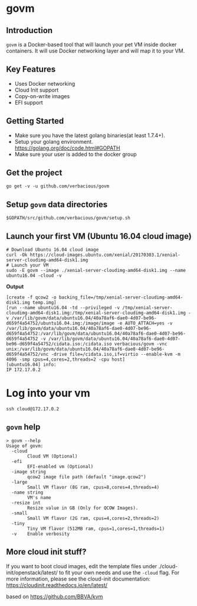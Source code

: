 # govm

Introduction
------------
``govm`` is a Docker-based tool that will launch your pet VM inside docker containers. It will use Docker networking layer and will map it to your VM.

Key Features
------------
- Uses Docker networking
- Cloud Init support
- Copy-on-write images
- EFI support

Getting Started
---------------
-  Make sure you have the latest golang binaries(at least 1.7.4+).
- Setup your golang environment. https://golang.org/doc/code.html#GOPATH
- Make sure your user is added to the docker group

Get the project
---------------
```
go get -v -u github.com/verbacious/govm
```

Setup ``govm`` data directories
----------------------------------
```
$GOPATH/src/github.com/verbacious/govm/setup.sh
```

Launch your first VM (Ubuntu 16.04 cloud image)
-----------------------------------------------
```
# Download Ubuntu 16.04 cloud image
curl -Ok https://cloud-images.ubuntu.com/xenial/20170303.1/xenial-server-cloudimg-amd64-disk1.img
# Launch your VM
sudo -E govm --image ./xenial-server-cloudimg-amd64-disk1.img --name ubuntu16.04 -cloud -v
```

**Output**
```
[create -f qcow2 -o backing_file=/tmp/xenial-server-cloudimg-amd64-disk1.img temp.img]
[run --name ubuntu16.04 -td --privileged -v /tmp/xenial-server-cloudimg-amd64-disk1.img:/tmp/xenial-server-cloudimg-amd64-disk1.img -v /var/lib/govm/data/ubuntu16.04/40a78af6-dae0-4d07-be96-d659f4a54752/ubuntu16.04.img:/image/image -e AUTO_ATTACH=yes -v /var/lib/govm/data/ubuntu16.04/40a78af6-dae0-4d07-be96-d659f4a54752:/var/lib/govm/data/ubuntu16.04/40a78af6-dae0-4d07-be96-d659f4a54752 -v /var/lib/govm/data/ubuntu16.04/40a78af6-dae0-4d07-be96-d659f4a54752/cidata.iso:/cidata.iso verbacious/govm -vnc unix:/var/lib/govm/data/ubuntu16.04/40a78af6-dae0-4d07-be96-d659f4a54752/vnc -drive file=/cidata.iso,if=virtio --enable-kvm -m 4096 -smp cpus=4,cores=2,threads=2 -cpu host]
[ubuntu16.04] info:
IP 172.17.0.2
```

# Log into your vm
```
ssh cloud@172.17.0.2
```

``govm`` help
-------------

```
> govm --help
Usage of govm:
  -cloud
        Cloud VM (Optional)
  -efi
        EFI-enabled vm (Optional)
  -image string
        qcow2 image file path (default "image.qcow2")
  -large
        Small VM flavor (8G ram, cpus=8,cores=4,threads=4)
  -name string
        VM's name
  -resize int
        Resize value in GB (Only for QCOW Images).
  -small
        Small VM flavor (2G ram, cpus=4,cores=2,threads=2)
  -tiny
        Tiny VM flavor (512MB ram, cpus=1,cores=1,threads=1)
  -v    Enable verbosity
```

More cloud init stuff?
----------------------

If you want to boot cloud images, edit the template files under ./cloud-init/openstack/latest/ to fit your own needs and use the `-cloud` flag.
For more information, please see the cloud-init documentation: https://cloudinit.readthedocs.io/en/latest/

based on https://github.com/BBVA/kvm
